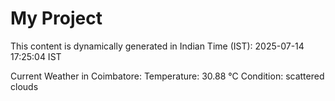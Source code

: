 # My Project

This content is dynamically generated in Indian Time (IST): 2025-07-14 17:25:04 IST


Current Weather in Coimbatore:
Temperature: 30.88 °C
Condition: scattered clouds
